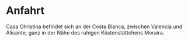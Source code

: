 <script setup>
import MapView from './components/MapView.vue'
</script>

# Anfahrt

Casa Christina befindet sich an der Costa Blanca, zwischen Valencia und Alicante,
ganz in der Nähe des ruhigen Küstenstättchens Moraira.
<MapView />